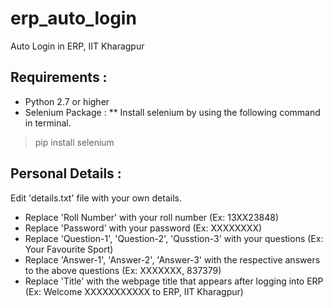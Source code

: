 # erp_auto_login
Auto Login in ERP, IIT Kharagpur

## Requirements :
* Python 2.7 or higher 
* Selenium Package :
** Install selenium by using the following command in terminal. 
> pip install selenium

## Personal Details : 
Edit 'details.txt' file with your own details. 

* Replace 'Roll Number' with your roll number (Ex: 13XX23848)
* Replace 'Password' with your password (Ex: XXXXXXXX)
* Replace 'Question-1', 'Question-2', 'Qusstion-3' with your questions (Ex: Your Favourite Sport)
* Replace 'Answer-1', 'Answer-2', 'Answer-3' with the respective answers to the above questions (Ex: XXXXXXX, 837379)
* Replace 'Title' with the webpage title that appears after logging into ERP (Ex: Welcome XXXXXXXXXXX to ERP, IIT Kharagpur)

